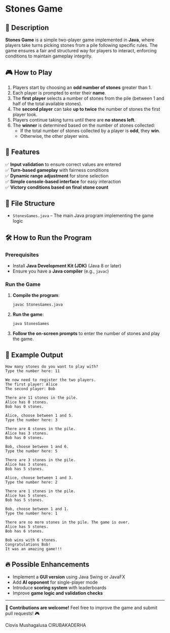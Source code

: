 # Stones Game

## 📌 Description
**Stones Game** is a simple two-player game implemented in **Java**, where players take turns picking stones from a pile following specific rules. The game ensures a fair and structured way for players to interact, enforcing conditions to maintain gameplay integrity.

## 🎮 How to Play
1. Players start by choosing an **odd number of stones** greater than 1.
2. Each player is prompted to enter their **name**.
3. The **first player** selects a number of stones from the pile (between 1 and half of the total available stones).
4. The **second player** can take **up to twice** the number of stones the first player took.
5. Players continue taking turns until there are **no stones left**.
6. The **winner** is determined based on the number of stones collected:
   - If the total number of stones collected by a player is **odd**, they **win**.
   - Otherwise, the other player wins.

## 🚀 Features
✅ **Input validation** to ensure correct values are entered  
✅ **Turn-based gameplay** with fairness conditions  
✅ **Dynamic range adjustment** for stone selection  
✅ **Simple console-based interface** for easy interaction  
✅ **Victory conditions based on final stone count**  

## 📂 File Structure
- `StonesGames.java` – The main Java program implementing the game logic

## 🛠 How to Run the Program
### **Prerequisites**
- Install **Java Development Kit (JDK)** (Java 8 or later)
- Ensure you have a **Java compiler** (e.g., `javac`)

### **Run the Game**
1. **Compile the program**:
   ```sh
   javac StonesGames.java
   ```
2. **Run the game**:
   ```sh
   java StonesGames
   ```
3. **Follow the on-screen prompts** to enter the number of stones and play the game.

## 📜 Example Output
```
How many stones do you want to play with?
Type the number here: 11

We now need to register the two players.
The first player: Alice
The second player: Bob

There are 11 stones in the pile.
Alice has 0 stones.
Bob has 0 stones.

Alice, choose between 1 and 5.
Type the number here: 3

There are 8 stones in the pile.
Alice has 3 stones.
Bob has 0 stones.

Bob, choose between 1 and 6.
Type the number here: 5

There are 3 stones in the pile.
Alice has 3 stones.
Bob has 5 stones.

Alice, choose between 1 and 3.
Type the number here: 2

There are 1 stones in the pile.
Alice has 5 stones.
Bob has 5 stones.

Bob, choose between 1 and 1.
Type the number here: 1

There are no more stones in the pile. The game is over.
Alice has 5 stones.
Bob has 6 stones.

Bob wins with 6 stones.
Congratulations Bob!
It was an amazing game!!!
```

## 🔥 Possible Enhancements
- Implement a **GUI version** using Java Swing or JavaFX
- Add **AI opponent** for single-player mode
- Introduce **scoring system** with leaderboards
- Improve **game logic and validation checks**

---
🚀 **Contributions are welcome!** Feel free to improve the game and submit pull requests! 🎮

Clovis Mushagalusa CIRUBAKADERHA

